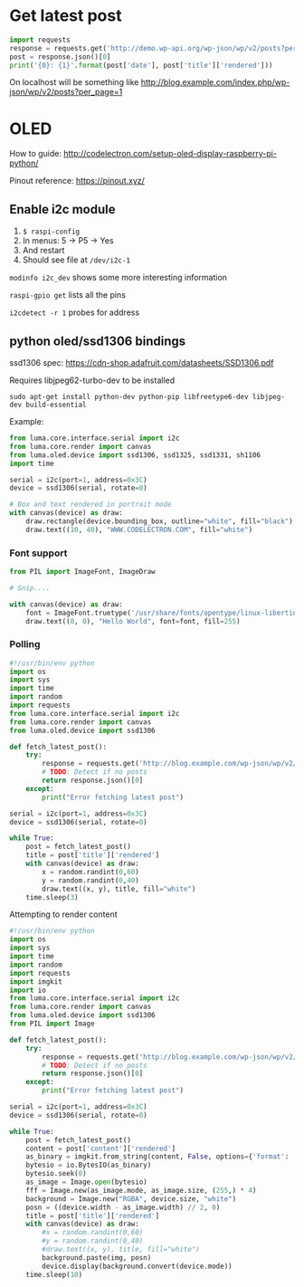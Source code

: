 # Get latest post

```python
import requests
response = requests.get('http://demo.wp-api.org/wp-json/wp/v2/posts?per_page=1')
post = response.json()[0]
print('{0}: {1}'.format(post['date'], post['title']['rendered']))
```

On localhost will be something like http://blog.example.com/index.php/wp-json/wp/v2/posts?per_page=1

# OLED

How to guide: http://codelectron.com/setup-oled-display-raspberry-pi-python/

Pinout reference: https://pinout.xyz/

## Enable i2c module

1. `$ raspi-config`
2. In menus: 5 -> P5 -> Yes
3. And restart
4. Should see file at `/dev/i2c-1`

`modinfo i2c_dev` shows some more interesting information

`raspi-gpio get` lists all the pins

`i2cdetect -r 1` probes for address

## python oled/ssd1306 bindings

ssd1306 spec: https://cdn-shop.adafruit.com/datasheets/SSD1306.pdf

Requires libjpeg62-turbo-dev to be installed

```
sudo apt-get install python-dev python-pip libfreetype6-dev libjpeg-dev build-essential
```

Example:

```python
from luma.core.interface.serial import i2c
from luma.core.render import canvas
from luma.oled.device import ssd1306, ssd1325, ssd1331, sh1106
import time

serial = i2c(port=1, address=0x3C)
device = ssd1306(serial, rotate=0)

# Box and text rendered in portrait mode
with canvas(device) as draw:
    draw.rectangle(device.bounding_box, outline="white", fill="black")
    draw.text((10, 40), "WWW.CODELECTRON.COM", fill="white")
```

### Font support

```python
from PIL import ImageFont, ImageDraw

# Snip....

with canvas(device) as draw:
    font = ImageFont.truetype('/usr/share/fonts/opentype/linux-libertine/LinLibertine_M.otf',20)
    draw.text((0, 0), "Hello World", font=font, fill=255)
```

### Polling

```python
#!/usr/bin/env python
import os
import sys
import time
import random
import requests
from luma.core.interface.serial import i2c
from luma.core.render import canvas 
from luma.oled.device import ssd1306

def fetch_latest_post():
    try: 
        response = requests.get('http://blog.example.com/wp-json/wp/v2/posts?per_page=1')
        # TODO: Detect if no posts
        return response.json()[0]
    except:
        print("Error fetching latest post")

serial = i2c(port=1, address=0x3C)
device = ssd1306(serial, rotate=0)

while True:
    post = fetch_latest_post()
    title = post['title']['rendered']
    with canvas(device) as draw:
        x = random.randint(0,60)
        y = random.randint(0,40)
        draw.text((x, y), title, fill="white")
    time.sleep(3)
```

Attempting to render content

```python
#!/usr/bin/env python
import os
import sys
import time
import random
import requests
import imgkit
import io
from luma.core.interface.serial import i2c
from luma.core.render import canvas 
from luma.oled.device import ssd1306
from PIL import Image

def fetch_latest_post():
    try: 
        response = requests.get('http://blog.example.com/wp-json/wp/v2/posts?per_page=1')
        # TODO: Detect if no posts
        return response.json()[0]
    except:
        print("Error fetching latest post")

serial = i2c(port=1, address=0x3C)
device = ssd1306(serial, rotate=0)

while True:
    post = fetch_latest_post()
    content = post['content']['rendered']
    as_binary = imgkit.from_string(content, False, options={'format': 'jpg', 'xvfb': ''})
    bytesio = io.BytesIO(as_binary)
    bytesio.seek(0)
    as_image = Image.open(bytesio)
    fff = Image.new(as_image.mode, as_image.size, (255,) * 4)
    background = Image.new("RGBA", device.size, "white")
    posn = ((device.width - as_image.width) // 2, 0)
    title = post['title']['rendered']
    with canvas(device) as draw:
        #x = random.randint(0,60)
        #y = random.randint(0,40)
        #draw.text((x, y), title, fill="white")
        background.paste(img, posn)
        device.display(background.convert(device.mode))
    time.sleep(10)
```
